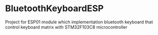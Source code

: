 # BluetoothKeyboardESP
Project for ESP01 module which implementation bluetooth keyboard that control keyboard matrix with STM32F103C8 microcontroller
